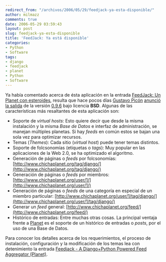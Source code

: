 ```yaml
---
redirect_from: "/archivos/2006/05/29/feedjack-ya-esta-disponible/"
author: milmazz
comments: true
date: 2006-05-29 03:59:43
layout: post
slug: feedjack-ya-esta-disponible
title: 'FeedJack: Ya está disponible'
categories:
- Python
- Software
tags:
- django
- feedjack
- planet
- Python
- Software
---
```


Ya había comentado acerca de ésta aplicación en la entrada [FeedJack: Un Planet con esteroides](/archivos/2006/02/23/feedjack-un-planet-con-esteroides/), resulta que hace pocos días [Gustavo Picón](http://tabo.aurealsys.com/) [anunció la salida](http://tabo.aurealsys.com/archives/2006/05/27/release-feedjack-a-djangopython-powered-feed-aggregator/) de la versión [0.9.6](http://static.tabo.aureal.com.pe/code/Feedjack-0.9.6.tar.gz) bajo licencia **BSD**. Algunas de las características más resaltantes de esta aplicación son:

* Soporte de _virtual hosts_: Esto quiere decir que desde la misma instalación y la misma _Base de Datos_ e interfaz de administración, se manejan múltiples planetas. Si hay _feeds_ en común estos se bajan una sola vez para optimizar recursos.
* Temas (_Themes_): Cada sitio (_virtual host_) puede tener temas distintos.
* Soporte de folcsonomías (etiquetas o _tags_): Muy popular en las aplicaciones de la Web 2.0, se ha optimizado el algoritmo.
* Generación de páginas o _feeds_ por folcsonomías: [http://www.chichaplanet.org/tag/django/](http://www.chichaplanet.org/tag/django/)
* Generación de páginas o _feeds_ por miembros: [http://www.chichaplanet.org/user/1/](http://www.chichaplanet.org/user/1/)
* Generación de páginas o _feeds_ de una categoría en especial de un miembro particular: [http://www.chichaplanet.org/user/1/tag/django/](http://www.chichaplanet.org/user/1/tag/django/)
* Generar un _feed_ general: [http://www.chichaplanet.org/feed/](http://www.chichaplanet.org/feed/)
* Histórico de entradas: Entre muchas otras cosas. La principal ventaja frente a [Planet](http://planetplanet.org) es el soporte de un histórico de entradas o _posts_, por el uso de una Base de Datos.

Para conocer los detalles acerca de los requerimientos, el proceso de instalación, configuración y la modificación de los temas lea con detenimiento la entrada [Feedjack - A Django+Python Powered Feed Aggregator (Planet)](http://tabo.aurealsys.com/software/feedjack/).
